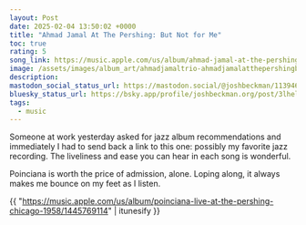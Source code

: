 ```yaml
---
layout: Post
date: 2025-02-04 13:50:02 +0000
title: "Ahmad Jamal At The Pershing: But Not for Me"
toc: true
rating: 5
song_link: https://music.apple.com/us/album/ahmad-jamal-at-the-pershing-but-not-for-me/1445769114
image: /assets/images/album_art/ahmadjamaltrio-ahmadjamalatthepershingbutnotforme.jpg
description: 
mastodon_social_status_url: https://mastodon.social/@joshbeckman/113946820585728721
bluesky_status_url: https://bsky.app/profile/joshbeckman.org/post/3lhelqyb4ki24
tags:
  - music
---
```



Someone at work yesterday asked for jazz album recommendations and immediately I had to send back a link to this one: possibly my favorite jazz recording. The liveliness and ease you can hear in each song is wonderful.

Poinciana is worth the price of admission, alone. Loping along, it always makes me bounce on my feet as I listen.

{{ "https://music.apple.com/us/album/poinciana-live-at-the-pershing-chicago-1958/1445769114" | itunesify }}
